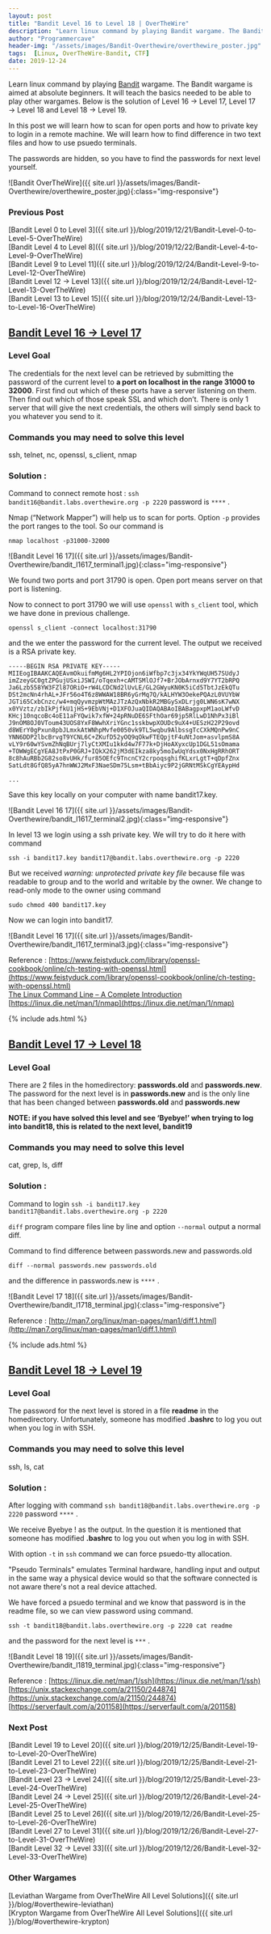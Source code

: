 ```yaml
---
layout: post
title: "Bandit Level 16 to Level 18 | OverTheWire"
description: "Learn linux command by playing Bandit wargame. The Bandit wargame is aimed at absolute beginners. It will teach the basics needed to be able to play other wargames. Below is the solution of Level 16 → Level 17, Level 17 → Level 18 and Level 18 → Level 19. In this post we will learn how to scan for open ports and how to private key to login in a remote machine. We will learn how to find difference in two text files and how to use psuedo terminals. The passwords are hidden, so you have to find the passwords for next level yourself."
author: "Programmercave"
header-img: "/assets/images/Bandit-Overthewire/overthewire_poster.jpg"
tags:  [Linux, OverTheWire-Bandit, CTF]
date: 2019-12-24
---
```




Learn linux command by playing [Bandit](https://overthewire.org/wargames/bandit/) wargame. The Bandit wargame is aimed at absolute beginners. It will teach the basics needed to be able to play other wargames. Below is the solution of Level 16 → Level 17, Level 17 → Level 18 and Level 18 → Level 19. 

In this post we will learn how to scan for open ports and how to private key to login in a remote machine. We will learn how to find difference in two text files and how to use psuedo terminals. 

The passwords are hidden, so you have to find the passwords for next level yourself.

![Bandit OverTheWire]({{ site.url }}/assets/images/Bandit-Overthewire/overthewire_poster.jpg){:class="img-responsive"}

### Previous Post

[Bandit Level 0 to Level 3]({{ site.url }}/blog/2019/12/21/Bandit-Level-0-to-Level-5-OverTheWire)<br/>
[Bandit Level 4 to Level 8]({{ site.url }}/blog/2019/12/22/Bandit-Level-4-to-Level-9-OverTheWire)<br/>
[Bandit Level 9 to Level 11]({{ site.url }}/blog/2019/12/24/Bandit-Level-9-to-Level-12-OverTheWire)<br/>
[Bandit Level 12 → Level 13]({{ site.url }}/blog/2019/12/24/Bandit-Level-12-Level-13-OverTheWire)<br/>
[Bandit Level 13 to Level 15]({{ site.url }}/blog/2019/12/24/Bandit-Level-13-to-Level-16-OverTheWire)

## [Bandit Level 16 → Level 17](https://overthewire.org/wargames/bandit/bandit17.html)

### Level Goal

The credentials for the next level can be retrieved by submitting the password of the current level to **a port on localhost in the range 31000 to 32000**. First find out which of these ports have a server listening on them. Then find out which of those speak SSL and which don’t. There is only 1 server that will give the next credentials, the others will simply send back to you whatever you send to it.

### Commands you may need to solve this level

ssh, telnet, nc, openssl, s_client, nmap

### Solution :

Command to connect remote host : `ssh bandit16@bandit.labs.overthewire.org -p 2220` password is `****` .

Nmap (“Network Mapper”) will help us to scan for ports. Option `-p` provides the port ranges to the tool. So our command is
```
nmap localhost -p31000-32000 
```

![Bandit Level 16 17]({{ site.url }}/assets/images/Bandit-Overthewire/bandit_l1617_terminal1.jpg){:class="img-responsive"}

We found two ports and port 31790 is open. Open port means server on that port is listening.

Now to connect to port 31790 we will use `openssl` with `s_client` tool, which we have done in previous challenge.
```
openssl s_client -connect localhost:31790
```

and the we enter the password for the current level. The output we received is a RSA private key.
```
-----BEGIN RSA PRIVATE KEY-----
MIIEogIBAAKCAQEAvmOkuifmMg6HL2YPIOjon6iWfbp7c3jx34YkYWqUH57SUdyJ
imZzeyGC0gtZPGujUSxiJSWI/oTqexh+cAMTSMlOJf7+BrJObArnxd9Y7YT2bRPQ
Ja6Lzb558YW3FZl87ORiO+rW4LCDCNd2lUvLE/GL2GWyuKN0K5iCd5TbtJzEkQTu
DSt2mcNn4rhAL+JFr56o4T6z8WWAW18BR6yGrMq7Q/kALHYW3OekePQAzL0VUYbW
JGTi65CxbCnzc/w4+mqQyvmzpWtMAzJTzAzQxNbkR2MBGySxDLrjg0LWN6sK7wNX
x0YVztz/zbIkPjfkU1jHS+9EbVNj+D1XFOJuaQIDAQABAoIBABagpxpM1aoLWfvD
KHcj10nqcoBc4oE11aFYQwik7xfW+24pRNuDE6SFthOar69jp5RlLwD1NhPx3iBl
J9nOM8OJ0VToum43UOS8YxF8WwhXriYGnc1sskbwpXOUDc9uX4+UESzH22P29ovd
d8WErY0gPxun8pbJLmxkAtWNhpMvfe0050vk9TL5wqbu9AlbssgTcCXkMQnPw9nC
YNN6DDP2lbcBrvgT9YCNL6C+ZKufD52yOQ9qOkwFTEQpjtF4uNtJom+asvlpmS8A
vLY9r60wYSvmZhNqBUrj7lyCtXMIu1kkd4w7F77k+DjHoAXyxcUp1DGL51sOmama
+TOWWgECgYEA8JtPxP0GRJ+IQkX262jM3dEIkza8ky5moIwUqYdsx0NxHgRRhORT
8c8hAuRBb2G82so8vUHk/fur85OEfc9TncnCY2crpoqsghifKLxrLgtT+qDpfZnx
SatLdt8GfQ85yA7hnWWJ2MxF3NaeSDm75Lsm+tBbAiyc9P2jGRNtMSkCgYEAypHd

...
```

Save this key locally on your computer with name bandit17.key.

![Bandit Level 16 17]({{ site.url }}/assets/images/Bandit-Overthewire/bandit_l1617_terminal2.jpg){:class="img-responsive"}


In level 13 we login using a ssh private key. We will try to do it here with command
```
ssh -i bandit17.key bandit17@bandit.labs.overthewire.org -p 2220
```

But we received *warning: unprotected private key file* because file was readable to group and to the world and writable by the owner. We change to read-only mode to the owner using command  
```
sudo chmod 400 bandit17.key
```

Now we can login into bandit17.

![Bandit Level 16 17]({{ site.url }}/assets/images/Bandit-Overthewire/bandit_l1617_terminal3.jpg){:class="img-responsive"}


Reference : [https://www.feistyduck.com/library/openssl-cookbook/online/ch-testing-with-openssl.html](https://www.feistyduck.com/library/openssl-cookbook/online/ch-testing-with-openssl.html)<br/>
[The Linux Command Line – A Complete Introduction](https://amzn.to/2PDVmZz)<br/>
[https://linux.die.net/man/1/nmap](https://linux.die.net/man/1/nmap)<br/>

{% include ads.html %}<br/>

## [Bandit Level 17 → Level 18](https://overthewire.org/wargames/bandit/bandit18.html)

### Level Goal

There are 2 files in the homedirectory: **passwords.old** and **passwords.new**. The password for the next level is in **passwords.new** and is the only line that has been changed between **passwords.old** and **passwords.new**

**NOTE: if you have solved this level and see ‘Byebye!’ when trying to log into bandit18, this is related to the next level, bandit19**

### Commands you may need to solve this level

cat, grep, ls, diff

### Solution :

Command to login `ssh -i bandit17.key bandit17@bandit.labs.overthewire.org -p 2220`

`diff` program compare files line by line and option `--normal` output a normal diff.

Command to find difference between passwords.new and passwords.old
```
diff --normal passwords.new passwords.old 
```

and the difference in passwords.new is `****` . 

![Bandit Level 17 18]({{ site.url }}/assets/images/Bandit-Overthewire/bandit_l1718_terminal.jpg){:class="img-responsive"}

Reference : [http://man7.org/linux/man-pages/man1/diff.1.html](http://man7.org/linux/man-pages/man1/diff.1.html)

{% include ads.html %}<br/>

## [Bandit Level 18 → Level 19](https://overthewire.org/wargames/bandit/bandit19.html)

### Level Goal

The password for the next level is stored in a file **readme** in the homedirectory. Unfortunately, someone has modified **.bashrc** to log you out when you log in with SSH.

### Commands you may need to solve this level

ssh, ls, cat

### Solution : 

After logging with command `ssh bandit18@bandit.labs.overthewire.org -p 2220` password `****` .

We receive Byebye ! as the output. In the question it is mentioned that someone has modified **.bashrc** to log you out when you log in with SSH.

With option `-t` in `ssh` command we can force psuedo-tty allocation. 

"Pseudo Terminals" emulates Terminal hardware, handling input and output in the same way a physical device would so that the software connected is not aware there's not a real device attached.

We have forced a psuedo terminal and we know that password is in the readme file, so we can view password using command.
```
ssh -t bandit18@bandit.labs.overthewire.org -p 2220 cat readme
```

and the password for the next level is `***` .

![Bandit Level 18 19]({{ site.url }}/assets/images/Bandit-Overthewire/bandit_l1819_terminal.jpg){:class="img-responsive"}

Reference : [https://linux.die.net/man/1/ssh](https://linux.die.net/man/1/ssh)<br/>
[https://unix.stackexchange.com/a/21150/244874](https://unix.stackexchange.com/a/21150/244874)<br/>
[https://serverfault.com/a/201158](https://serverfault.com/a/201158)

### Next Post

[Bandit Level 19 to Level 20]({{ site.url }}/blog/2019/12/25/Bandit-Level-19-to-Level-20-OverTheWire)<br/>
[Bandit Level 21 to Level 22]({{ site.url }}/blog/2019/12/25/Bandit-Level-21-to-Level-23-OverTheWire)
<br/>
[Bandit Level 23 → Level 24]({{ site.url }}/blog/2019/12/25/Bandit-Level-23-Level-24-OverTheWire)<br/>
[Bandit Level 24 → Level 25]({{ site.url }}/blog/2019/12/26/Bandit-Level-24-Level-25-OverTheWire)<br/>
[Bandit Level 25 to Level 26]({{ site.url }}/blog/2019/12/26/Bandit-Level-25-to-Level-26-OverTheWire)<br/>
[Bandit Level 27 to Level 31]({{ site.url }}/blog/2019/12/26/Bandit-Level-27-to-Level-31-OverTheWire)<br/>
[Bandit Level 32 → Level 33]({{ site.url }}/blog/2019/12/26/Bandit-Level-32-Level-33-OverTheWire)<br/>

### Other Wargames
[Leviathan Wargame from OverTheWire All Level Solutions]({{ site.url }}/blog/#overthewire-leviathan)<br/> 
[Krypton Wargame from OverTheWire All Level Solutions]({{ site.url }}/blog/#overthewire-krypton)<br/>
